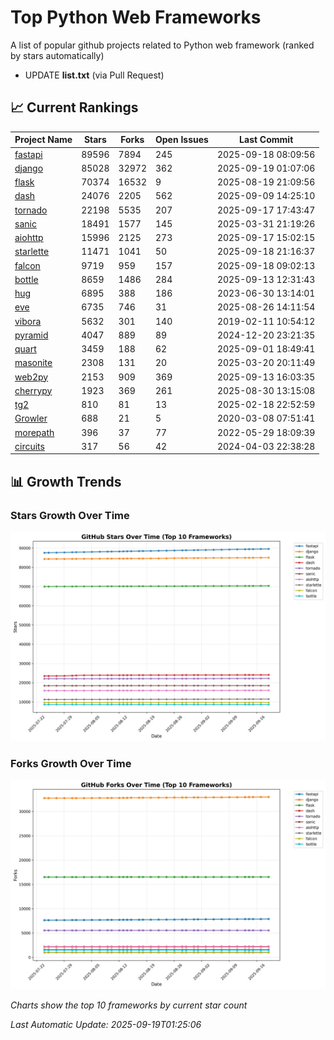 # Top Python Web Frameworks
A list of popular github projects related to Python web framework (ranked by stars automatically)

* UPDATE **list.txt** (via Pull Request)

## 📈 Current Rankings

| Project Name | Stars | Forks | Open Issues | Last Commit |
| ------------ | ----- | ----- | ----------- | ----------- |
| [fastapi](https://github.com/fastapi/fastapi) | 89596 | 7894 | 245 | 2025-09-18 08:09:56 |
| [django](https://github.com/django/django) | 85028 | 32972 | 362 | 2025-09-19 01:07:06 |
| [flask](https://github.com/pallets/flask) | 70374 | 16532 | 9 | 2025-08-19 21:09:56 |
| [dash](https://github.com/plotly/dash) | 24076 | 2205 | 562 | 2025-09-09 14:25:10 |
| [tornado](https://github.com/tornadoweb/tornado) | 22198 | 5535 | 207 | 2025-09-17 17:43:47 |
| [sanic](https://github.com/sanic-org/sanic) | 18491 | 1577 | 145 | 2025-03-31 21:19:26 |
| [aiohttp](https://github.com/aio-libs/aiohttp) | 15996 | 2125 | 273 | 2025-09-17 15:02:15 |
| [starlette](https://github.com/Kludex/starlette) | 11471 | 1041 | 50 | 2025-09-18 21:16:37 |
| [falcon](https://github.com/falconry/falcon) | 9719 | 959 | 157 | 2025-09-18 09:02:13 |
| [bottle](https://github.com/bottlepy/bottle) | 8659 | 1486 | 284 | 2025-09-13 12:31:43 |
| [hug](https://github.com/hugapi/hug) | 6895 | 388 | 186 | 2023-06-30 13:14:01 |
| [eve](https://github.com/pyeve/eve) | 6735 | 746 | 31 | 2025-08-26 14:11:54 |
| [vibora](https://github.com/vibora-io/vibora) | 5632 | 301 | 140 | 2019-02-11 10:54:12 |
| [pyramid](https://github.com/Pylons/pyramid) | 4047 | 889 | 89 | 2024-12-20 23:21:35 |
| [quart](https://github.com/pallets/quart) | 3459 | 188 | 62 | 2025-09-01 18:49:41 |
| [masonite](https://github.com/MasoniteFramework/masonite) | 2308 | 131 | 20 | 2025-03-20 20:11:49 |
| [web2py](https://github.com/web2py/web2py) | 2153 | 909 | 369 | 2025-09-13 16:03:35 |
| [cherrypy](https://github.com/cherrypy/cherrypy) | 1923 | 369 | 261 | 2025-08-30 13:15:08 |
| [tg2](https://github.com/TurboGears/tg2) | 810 | 81 | 13 | 2025-02-18 22:52:59 |
| [Growler](https://github.com/pyGrowler/Growler) | 688 | 21 | 5 | 2020-03-08 07:51:41 |
| [morepath](https://github.com/morepath/morepath) | 396 | 37 | 77 | 2022-05-29 18:09:39 |
| [circuits](https://github.com/circuits/circuits) | 317 | 56 | 42 | 2024-04-03 22:38:28 |

## 📊 Growth Trends

### Stars Growth Over Time
![Stars Chart](charts/stars_chart.jpg)

### Forks Growth Over Time
![Forks Chart](charts/forks_chart.jpg)

*Charts show the top 10 frameworks by current star count*


*Last Automatic Update: 2025-09-19T01:25:06*